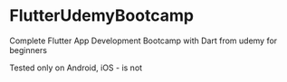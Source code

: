 # FlutterUdemyBootcamp
Complete Flutter App Development Bootcamp with Dart from udemy for beginners

Tested only on Android, iOS - is not
